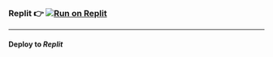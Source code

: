 ### Replit 👉 [![Run on Replit](https://replit.com/badge/github/leather85/replnginx)](https://replit.com/github/leather85/replnginx)

---------------------

#### Deploy to *Replit*
